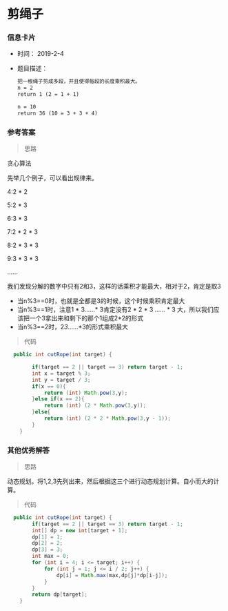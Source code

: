 # 剪绳子 

### 信息卡片 

- 时间： 2019-2-4

- 题目描述：

  ```html
  把一根绳子剪成多段，并且使得每段的长度乘积最大。
  n = 2
  return 1 (2 = 1 + 1)
  
  n = 10
  return 36 (10 = 3 + 3 + 4)
  ```

  

### 参考答案

> 思路

贪心算法

先举几个例子，可以看出规律来。

4:2 * 2

5:2 * 3

6:3 * 3

7:2 * 2 * 3

8:2 * 3 * 3

9:3 * 3 * 3

......

我们发现分解的数字中只有2和3，这样的话乘积才能最大，相对于2，肯定是取3

- 当n%3==0时，也就是全都是3的时候，这个时候乘积肯定最大
- 当n%3==1时，注意1 * 3……* 3肯定没有2 * 2 * 3 *……* * 3 大，所以我们应该把一个3拿出来和剩下的那个1组成2*2的形式
- 当n%3==2时，2*3*……*3的形式乘积最大



> 代码

```java
  public int cutRope(int target) {

        if(target == 2 || target == 3) return target - 1;
        int x = target % 3;
        int y = target / 3;
        if(x == 0){
            return (int) Math.pow(3,y);
        }else if(x == 2){
            return (int) (2 * Math.pow(3,y));
        }else{
            return (int) (2 * 2 * Math.pow(3,y - 1));
        }
    }
```



### 其他优秀解答

> 思路

动态规划。将1,2,3先列出来，然后根据这三个进行动态规划计算。自小而大的计算。

>代码

```java
  public int cutRope(int target) {
        if(target == 2 || target == 3) return target - 1;
        int[] dp = new int[target + 1];
        dp[1] = 1;
        dp[2] = 2;
        dp[3] = 3;
        int max = 0;
        for (int i = 4; i <= target; i++) {
            for (int j = 1; j <= i / 2; j++) {
                dp[i] = Math.max(max,dp[j]*dp[i-j]);
            }
        }
        return dp[target];
    }
```

 